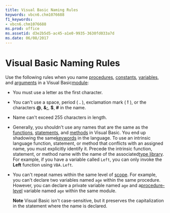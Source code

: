 ```yaml
---
title: Visual Basic Naming Rules
keywords: vbcn6.chm1076688
f1_keywords:
- vbcn6.chm1076688
ms.prod: office
ms.assetid: d3e2b5d5-ac45-a1e0-9935-3630fd033a7d
ms.date: 06/08/2017
---
```



# Visual Basic Naming Rules

Use the following rules when you name [procedures](vbe-glossary.md), [constants](vbe-glossary.md), [variables](vbe-glossary.md), and [arguments](vbe-glossary.md) in a Visual Basic[module](vbe-glossary.md):



- You must use a letter as the first character.
    
- You can't use a space, period ( **.** ), exclamation mark ( **!** ), or the characters **@**, **&;**, **$**, **#** in the name.
    
- Name can't exceed 255 characters in length.
    
- Generally, you shouldn't use any names that are the same as the [functions](vbe-glossary.md), [statements](vbe-glossary.md), and [methods](vbe-glossary.md) in Visual Basic. You end up shadowing the same[keywords](vbe-glossary.md) in the language. To use an intrinsic language function, statement, or method that conflicts with an assigned name, you must explicitly identify it. Precede the intrinsic function, statement, or method name with the name of the associated[type library](vbe-glossary.md). For example, if you have a variable called  `Left`, you can only invoke the **Left** function using `VBA.Left`.
    
- You can't repeat names within the same level of [scope](vbe-glossary.md). For example, you can't declare two variables named  `age` within the same procedure. However, you can declare a private variable named `age` and a[procedure-level](vbe-glossary.md) variable named `age` within the same module.
    
    **Note**  Visual Basic isn't case-sensitive, but it preserves the capitalization in the statement where the name is declared.


